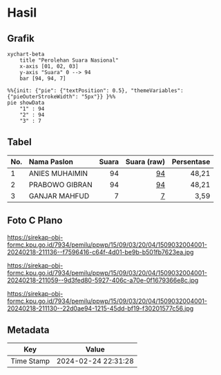 # Hasil

## Grafik

```mermaid
xychart-beta
    title "Perolehan Suara Nasional"
    x-axis [01, 02, 03]
    y-axis "Suara" 0 --> 94
    bar [94, 94, 7]
```

```mermaid
%%{init: {"pie": {"textPosition": 0.5}, "themeVariables": {"pieOuterStrokeWidth": "5px"}} }%%
pie showData
    "1" : 94
    "2" : 94
    "3" : 7
```

## Tabel

| No. | Nama Paslon    | Suara | Suara (raw) | Persentase |
|:--- |:-------------- | -----:| -----------:| ----------:|
| 1   | ANIES MUHAIMIN | 94    | [94][p-1]   | 48,21      |
| 2   | PRABOWO GIBRAN | 94    | [94][p-2]   | 48,21      |
| 3   | GANJAR MAHFUD  | 7     | [7][p-3]    | 3,59       |


[p-1]: https://github.com/gigit-pemilu/pemilu-2024/blob/main/pilpres/hitung-suara/sub/15-jambi/sub/09-tebo/sub/03-tebo-ulu/sub/2004-teluk-kembang-jambu/sub/001-tps/sub/paslon-1.txt
[p-2]: https://github.com/gigit-pemilu/pemilu-2024/blob/main/pilpres/hitung-suara/sub/15-jambi/sub/09-tebo/sub/03-tebo-ulu/sub/2004-teluk-kembang-jambu/sub/001-tps/sub/paslon-2.txt
[p-3]: https://github.com/gigit-pemilu/pemilu-2024/blob/main/pilpres/hitung-suara/sub/15-jambi/sub/09-tebo/sub/03-tebo-ulu/sub/2004-teluk-kembang-jambu/sub/001-tps/sub/paslon-3.txt

## Foto C Plano

https://sirekap-obj-formc.kpu.go.id/7934/pemilu/ppwp/15/09/03/20/04/1509032004001-20240218-211136--f7596416-c64f-4d01-be9b-b501fb7623ea.jpg

https://sirekap-obj-formc.kpu.go.id/7934/pemilu/ppwp/15/09/03/20/04/1509032004001-20240218-211059--9d3fed80-5927-406c-a70e-0f1679366e8c.jpg

https://sirekap-obj-formc.kpu.go.id/7934/pemilu/ppwp/15/09/03/20/04/1509032004001-20240218-211130--22d0ae94-1215-45dd-bf19-f30201577c56.jpg


## Metadata

| Key        | Value               |
| ---------- | ------------------- |
| Time Stamp | 2024-02-24 22:31:28 |



